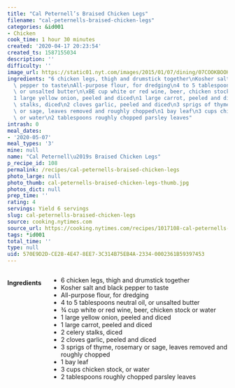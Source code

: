 ```yaml
---
title: "Cal Peternell’s Braised Chicken Legs"
filename: "cal-peternells-braised-chicken-legs"
categories: &id001
- Chicken
cook_time: 1 hour 30 minutes
created: '2020-04-17 20:23:54'
created_ts: 1587155034
description: ''
difficulty: ''
image_url: https://static01.nyt.com/images/2015/01/07/dining/07COOKBOOKTWELVERECIPES2/07COOKBOOKTWELVERECIPES2-articleLarge.jpg
ingredients: "6 chicken legs, thigh and drumstick together\nKosher salt and black\
  \ pepper to taste\nAll-purpose flour, for dredging\n4 to 5 tablespoons neutral oil,\
  \ or unsalted butter\n\xBE cup white or red wine, beer, chicken stock or water\n\
  1 large yellow onion, peeled and diced\n1 large carrot, peeled and diced\n2 celery\
  \ stalks, diced\n2 cloves garlic, peeled and diced\n3 sprigs of thyme, rosemary\
  \ or sage, leaves removed and roughly chopped\n1 bay leaf\n3 cups chicken stock,\
  \ or water\n2 tablespoons roughly chopped parsley leaves"
intrash: 0
meal_dates:
- '2020-05-07'
meal_types: '3'
mine: null
name: "Cal Peternell\u2019s Braised Chicken Legs"
p_recipe_id: 108
permalink: /recipes/cal-peternells-braised-chicken-legs
photo_large: null
photo_thumb: cal-peternells-braised-chicken-legs-thumb.jpg
photos_dict: null
prep_time: ''
rating: 4
servings: Yield 6 servings
slug: cal-peternells-braised-chicken-legs
source: cooking.nytimes.com
source_url: https://cooking.nytimes.com/recipes/1017108-cal-peternells-braised-chicken-legs
tags: *id001
total_time: ''
type: null
uid: 570E9D2D-CE28-4E47-8EE7-3C314B75EB4A-2334-0002361B59397453
---
```

<div class="large-8 medium-7 columns" id="writeup">	</div><!-- #writeup -->
</div><!-- #row-one -->
<div class="row" id="row-two">	<div class="medium-4 small-5 columns" id="ingredients"><h4>Ingredients</h4><div class="box box-ingredients content"><ul>
<li>6 chicken legs, thigh and drumstick together</li>
<li>Kosher salt and black pepper to taste</li>
<li>All-purpose flour, for dredging</li>
<li>4 to 5 tablespoons neutral oil, or unsalted butter</li>
<li>¾ cup white or red wine, beer, chicken stock or water</li>
<li>1 large yellow onion, peeled and diced</li>
<li>1 large carrot, peeled and diced</li>
<li>2 celery stalks, diced</li>
<li>2 cloves garlic, peeled and diced</li>
<li>3 sprigs of thyme, rosemary or sage, leaves removed and roughly chopped</li>
<li>1 bay leaf</li>
<li>3 cups chicken stock, or water</li>
<li>2 tablespoons roughly chopped parsley leaves</li>
</ul>
</div>	</div>	<div class="medium-6 small-7 columns" id="directions">	</div>